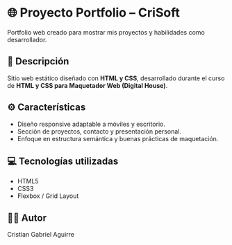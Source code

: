 # 🌐 Proyecto Portfolio – CriSoft

Portfolio web creado para mostrar mis proyectos y habilidades como desarrollador.

## 📘 Descripción
Sitio web estático diseñado con **HTML y CSS**, desarrollado durante el curso de **HTML y CSS para Maquetador Web (Digital House)**.

## ⚙️ Características
- Diseño responsive adaptable a móviles y escritorio.
- Sección de proyectos, contacto y presentación personal.
- Enfoque en estructura semántica y buenas prácticas de maquetación.

## 💻 Tecnologías utilizadas
- HTML5
- CSS3
- Flexbox / Grid Layout

## 👨‍💻 Autor
Cristian Gabriel Aguirre
